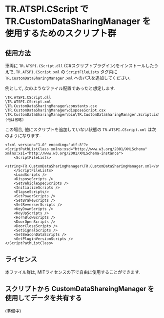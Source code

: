 ﻿# TR.ATSPI.CScript で TR.CustomDataSharingManager を使用するためのスクリプト群

## 使用方法
車両に `TR.ATSPI.CScript.dll` (C#スクリプトプラグイン)をインストールしたうえで, `TR.ATSPI.CScript.xml` の `ScriptFileLists` タグ内に `TR.CustomDataSharingManager.xml` へのパスを追加してください.

例として, 次のようなファイル配置であったと想定します.

```
\TR.ATSPI.CScript.dll
\TR.ATSPI.CScript.xml
\TR.CustomDataSharingManager\constants.csx
\TR.CustomDataSharingManager\disposeScript.csx
\TR.CustomDataSharingManager\bin\TR.CustomDataSharingManager.ScriptList.xml
(他は省略)
```

この場合, 他にスクリプトを追加していない状態の `TR.ATSPI.CScript.xml` は次のようになります.

```
<?xml version="1.0" encoding="utf-8"?>
<ScriptPathListClass xmlns:xsd="http://www.w3.org/2001/XMLSchema" xmlns:xsi="http://www.w3.org/2001/XMLSchema-instance">
	<ScriptFileLists>
		<string>TR.CustomDataSharingManager\TR.CustomDataSharingManager.xml</string>
	</ScriptFileLists>
	<LoadScripts />
	<DisposeScripts />
	<SetVehicleSpecScripts />
	<InitializeScripts />
	<ElapseScripts/>
	<SetPowerScripts />
	<SetBrakeScripts />
	<SetReverserScripts />
	<KeyDownScripts />
	<KeyUpScripts />
	<HornBlowScripts />
	<DoorOpenScripts />
	<DoorCloseScripts />
	<SetSignalScripts />
	<SetBeaconDataScripts />
	<GetPluginVersionScripts />
</ScriptPathListClass>
```

## ライセンス
本ファイル群は, MITライセンスの下で自由に使用することができます.

## スクリプトから CustomDataShareingManager を使用してデータを共有する
(準備中)
